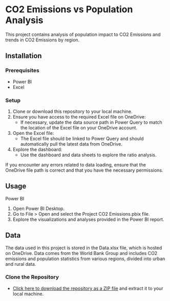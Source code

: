 # CO2 Emissions vs Population Analysis

This project contains analysis of population impact to CO2 Emissions and trends in CO2 Emissions by region. 


## Installation

### Prerequisites

- Power BI
- Excel


### Setup 
1. Clone or download this repository to your local machine.
2. Ensure you have access to the required Excel file on OneDrive:
   - If necessary, update the data source path in Power Query to match the location of the Excel file on your OneDrive account.
3. Open the Excel file:
   - The Excel file should be linked to Power Query and should automatically pull the latest data from OneDrive.
4. Explore the dashboard:
   - Use the dashboard and data sheets to explore the ratio analysis.

If you encounter any errors related to data loading, ensure that the OneDrive file path is correct and that you have the necessary permissions.

## Usage 
Power BI
1. Open Power BI Desktop.
2. Go to File > Open and select the Project CO2 Emissions.pbix file.
3. Explore the visualizations and analyses provided in the Power BI report.

## Data 
The data used in this project is stored in the Data.xlsx file, which is hosted on OneDrive. Data comes from the World Bank Group and includes CO2 emissions and population statistics from various regions, divided into urban and rural data.

### Clone the Repository

- [Click here to download the repository as a ZIP file](https://github.com/Adrian2988/CO2-Emissions-vs-Population-Analysis/archive/refs/heads/main.zip) and extract it to your local machine.


